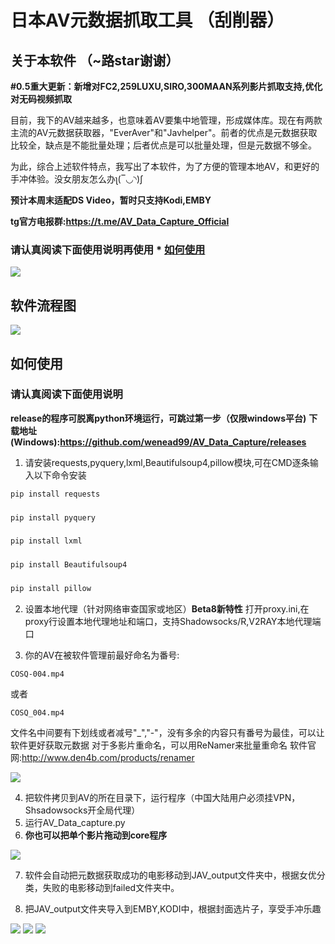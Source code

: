 # 日本AV元数据抓取工具  （刮削器）

## 关于本软件 （~路star谢谢）

**#0.5重大更新：新增对FC2,259LUXU,SIRO,300MAAN系列影片抓取支持,优化对无码视频抓取**

目前，我下的AV越来越多，也意味着AV要集中地管理，形成媒体库。现在有两款主流的AV元数据获取器，"EverAver"和"Javhelper"。前者的优点是元数据获取比较全，缺点是不能批量处理；后者优点是可以批量处理，但是元数据不够全。

为此，综合上述软件特点，我写出了本软件，为了方便的管理本地AV，和更好的手冲体验。没女朋友怎么办ʅ(‾◡◝)ʃ 

**预计本周末适配DS Video，暂时只支持Kodi,EMBY**

**tg官方电报群:https://t.me/AV_Data_Capture_Official**

### **请认真阅读下面使用说明再使用** * [如何使用](#如何使用)

![](https://i.loli.net/2019/06/02/5cf2b5d0bbecf69019.png)


## 软件流程图
![](https://i.loli.net/2019/06/02/5cf2bb9a9e2d997635.png)

## 如何使用
### **请认真阅读下面使用说明**
  **release的程序可脱离python环境运行，可跳过第一步（仅限windows平台)**
  **下载地址(Windows):https://github.com/wenead99/AV_Data_Capture/releases**
1. 请安装requests,pyquery,lxml,Beautifulsoup4,pillow模块,可在CMD逐条输入以下命令安装
```python
pip install requests
```
###
```python
pip install pyquery
   ```
###
```python
pip install lxml
```
###
```python
pip install Beautifulsoup4
```
###
```python
pip install pillow
```

2. 设置本地代理（针对网络审查国家或地区）**Beta8新特性**
打开proxy.ini,在proxy行设置本地代理地址和端口，支持Shadowsocks/R,V2RAY本地代理端口

3. 你的AV在被软件管理前最好命名为番号:
```
COSQ-004.mp4
```
或者
```
COSQ_004.mp4
```
文件名中间要有下划线或者减号"_","-"，没有多余的内容只有番号为最佳，可以让软件更好获取元数据
对于多影片重命名，可以用ReNamer来批量重命名
软件官网:http://www.den4b.com/products/renamer

![](https://i.loli.net/2019/06/02/5cf2b5cfbfe1070559.png)

4. 把软件拷贝到AV的所在目录下，运行程序（中国大陆用户必须挂VPN，Shsadowsocks开全局代理）
5. 运行AV_Data_capture.py
6. **你也可以把单个影片拖动到core程序**

![](https://i.loli.net/2019/06/02/5cf2b5d03640e73201.gif)

7. 软件会自动把元数据获取成功的电影移动到JAV_output文件夹中，根据女优分类，失败的电影移动到failed文件夹中。

8. 把JAV_output文件夹导入到EMBY,KODI中，根据封面选片子，享受手冲乐趣

![](https://i.loli.net/2019/06/02/5cf2b5cfd1b0226763.png)
![](https://i.loli.net/2019/06/02/5cf2b5cfd1b0246492.png)
![](https://i.loli.net/2019/06/02/5cf2b5d009e4930666.png)



